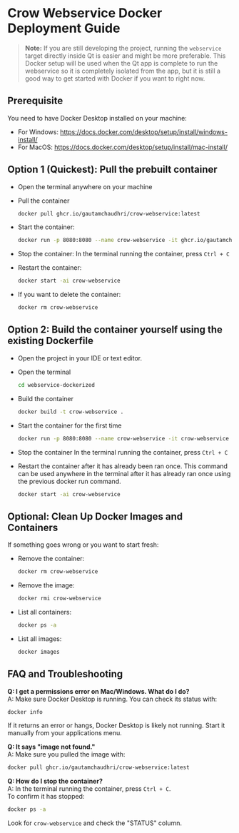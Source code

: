 # Crow Webservice Docker Deployment Guide

> **Note:** If you are still developing the project, running the `webservice` target directly inside Qt is easier and might be more preferable. This Docker setup will be used when the Qt app is complete to run the webservice so it is completely isolated from the app, but it is still a good way to get started with Docker if you want to right now.

## Prerequisite

You need to have Docker Desktop installed on your machine:
- For Windows: https://docs.docker.com/desktop/setup/install/windows-install/ 
- For MacOS:   https://docs.docker.com/desktop/setup/install/mac-install/

## Option 1 (Quickest): Pull the prebuilt container
- Open the terminal anywhere on your machine
- Pull the container
  ```bash
  docker pull ghcr.io/gautamchaudhri/crow-webservice:latest
  ```
- Start the container:
  ```bash
  docker run -p 8080:8080 --name crow-webservice -it ghcr.io/gautamchaudhri/crow-webservice:latest
  ```
- Stop the container:
  In the terminal running the container, press `Ctrl + C`

- Restart the container:
  ```bash
  docker start -ai crow-webservice
  ```
- If you want to delete the container:
  ```bash
  docker rm crow-webservice
  ```

## Option 2: Build the container yourself using the existing Dockerfile
- Open the project in your IDE or text editor.
- Open the terminal
  ```bash
  cd webservice-dockerized
  ```
- Build the container
  ```bash
  docker build -t crow-webservice .
  ```
- Start the container for the first time
  ```bash
  docker run -p 8080:8080 --name crow-webservice -it crow-webservice
  ```
- Stop the container 
  In the terminal running the container, press `Ctrl + C`

- Restart the container after it has already been ran once. This command can be used anywhere in the terminal after it has already ran once using the previous docker run command.
  ```bash
  docker start -ai crow-webservice 
  ```


## Optional: Clean Up Docker Images and Containers

If something goes wrong or you want to start fresh:

- Remove the container:
  ```bash
  docker rm crow-webservice
  ```

- Remove the image:
  ```bash
  docker rmi crow-webservice
  ```

- List all containers:
  ```bash
  docker ps -a
  ```

- List all images:
  ```bash
  docker images
  ```

## FAQ and Troubleshooting

**Q: I get a permissions error on Mac/Windows. What do I do?**  
A: Make sure Docker Desktop is running. You can check its status with:
```bash
docker info
```
If it returns an error or hangs, Docker Desktop is likely not running. Start it manually from your applications menu.

**Q: It says "image not found."**  
A: Make sure you pulled the image with:
```bash
docker pull ghcr.io/gautamchaudhri/crow-webservice:latest
```

**Q: How do I stop the container?**  
A: In the terminal running the container, press `Ctrl + C`.  
To confirm it has stopped:
```bash
docker ps -a
```
Look for `crow-webservice` and check the "STATUS" column.
